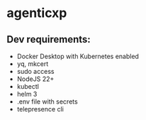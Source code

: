 # agenticxp


## Dev requirements:
- Docker Desktop with Kubernetes enabled
- yq, mkcert
- sudo access
- NodeJS 22+
- kubectl
- helm 3
- .env file with secrets
- telepresence cli